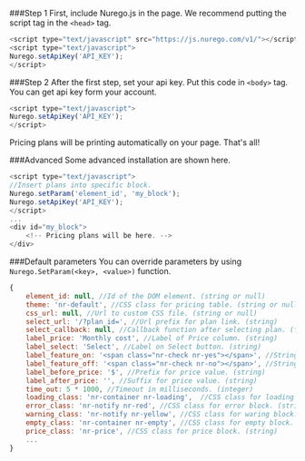 ###Step 1
First, include Nurego.js in the page. We recommend putting the script tag in the ```<head>``` tag.
```JavaScript
<script type="text/javascript" src="https://js.nurego.com/v1/"></script>
<script type="text/javascript">
Nurego.setApiKey('API_KEY');
</script>
```

###Step 2
After the first step, set your api key. Put this code in ```<body>``` tag. You can get api key form your account.
```JavaScript
<script type="text/javascript">
Nurego.setApiKey('API_KEY');
</script>
```
Pricing plans will be printing automatically on your page.
That's all!

###Advanced
Some advanced installation are shown here.
```JavaScript
<script type="text/javascript">
//Insert plans into specific block.
Nurego.setParam('element_id', 'my_block');
Nurego.setApiKey('API_KEY');
</script>
...
<div id="my_block">
    <!-- Pricing plans will be here. -->
</div>
```

###Default parameters
You can override parameters by using ```Nurego.SetParam(<key>, <value>)``` function.
```JavaScript
{
    element_id: null, //Id of the DOM element. (string or null)
    theme: 'nr-default', //CSS class for pricing table. (string or null)
    css_url: null, //Url to custom CSS file. (string or null)
    select_url: '/?plan_id=', //Url prefix for plan link. (string)
    select_callback: null, //Callback function after selecting plan. (function or null)
    label_price: 'Monthly cost', //Label of Price column. (string)
    label_select: 'Select', //Label on Select button. (string)
    label_feature_on: '<span class="nr-check nr-yes"></span>', //String for enabled option. (string)
    label_feature_off: '<span class="nr-check nr-no"></span>', //String for disabled option. (string)
    label_before_price: '$', //Prefix for price value. (string)
    label_after_price: '', //Suffix for price value. (string)
    time_out: 5 * 1000, //Timeout in milliseconds. (integer)
    loading_class: 'nr-container nr-loading',  //CSS class for loading block. (string)
    error_class: 'nr-notify nr-red', //CSS class for error block. (string)
    warning_class: 'nr-notify nr-yellow', //CSS class for waring block. (string)
    empty_class: 'nr-container nr-empty', //CSS class for empty block. (string)
    price_class: 'nr-price', //CSS class for price block. (string)
    ...
}
```